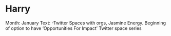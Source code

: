 # Harry

Month: January
Text: -Twitter Spaces with orgs, Jasmine Energy. Beginning of option to have ‘Opportunities For Impact’ Twitter space series